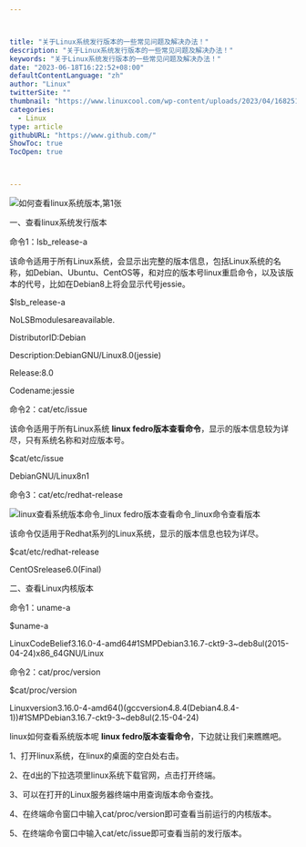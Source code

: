```yaml
---



title: "关于Linux系统发行版本的一些常见问题及解决办法！"
description: "关于Linux系统发行版本的一些常见问题及解决办法！"
keywords: "关于Linux系统发行版本的一些常见问题及解决办法！"
date: "2023-06-18T16:22:52+08:00"
defaultContentLanguage: "zh"
author: "Linux"
twitterSite: ""
thumbnail: "https://www.linuxcool.com/wp-content/uploads/2023/04/1682511759957_0.jpg"
categories:
  - Linux
type: article
githubURL: "https://www.github.com/"
ShowToc: true
TocOpen: true



---
```


![如何查看linux系统版本,第1张](https://www.linuxcool.com/wp-content/uploads/2023/04/1682511759957_0.jpg)

一、查看linux系统发行版本

命令1：lsb_release-a

该命令适用于所有Linux系统，会显示出完整的版本信息，包括Linux系统的名称，如Debian、Ubuntu、CentOS等，和对应的版本号linux重启命令，以及该版本的代号，比如在Debian8上将会显示代号jessie。

$lsb_release-a

NoLSBmodulesareavailable.

DistributorID:Debian

Description:DebianGNU/Linux8.0(jessie)

Release:8.0

Codename:jessie

命令2：cat/etc/issue

该命令适用于所有Linux系统 **linux fedro版本查看命令**，显示的版本信息较为详尽，只有系统名称和对应版本号。

$cat/etc/issue

DebianGNU/Linux8n1

命令3：cat/etc/redhat-release

![linux查看系统版本命令_linux fedro版本查看命令_linux命令查看版本](https://www.linuxcool.com/wp-content/uploads/2023/04/1682511759957_2.png)

该命令仅适用于Redhat系列的Linux系统，显示的版本信息也较为详尽。

$cat/etc/redhat-release

CentOSrelease6.0(Final)

二、查看Linux内核版本

命令1：uname-a

$uname-a

LinuxCodeBelief3.16.0-4-amd64#1SMPDebian3.16.7-ckt9-3~deb8ul(2015-04-24)x86_64GNU/Linux

命令2：cat/proc/version

$cat/proc/version

Linuxversion3.16.0-4-amd64()(gccversion4.8.4(Debian4.8.4-1))#1SMPDebian3.16.7-ckt9-3~deb8ul(2.15-04-24)

linux如何查看系统版本呢 **linux fedro版本查看命令**，下边就让我们来瞧瞧吧。

1、打开linux系统，在linux的桌面的空白处右击。

2、在d出的下拉选项里linux系统下载官网，点击打开终端。

3、可以在打开的Linux服务器终端中用查询版本命令查找。

4、在终端命令窗口中输入cat/proc/version即可查看当前运行的内核版本。

5、在终端命令窗口中输入cat/etc/issue即可查看当前的发行版本。